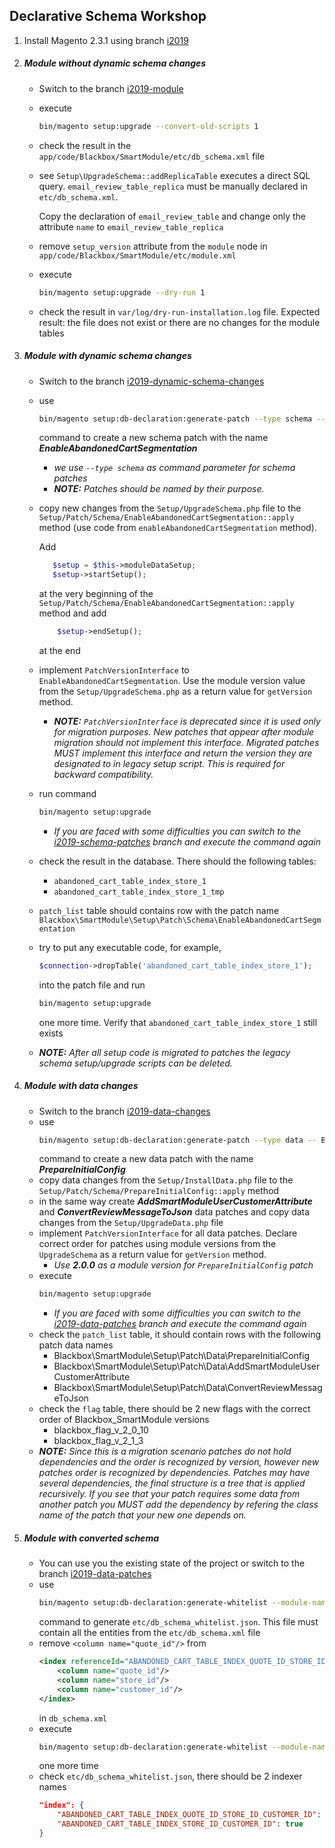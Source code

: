 <h2>Declarative Schema Workshop</h2>

1. Install Magento 2.3.1 using branch [i2019](https://github.com/fascinosum/magento2/tree/i2019)

2. <h5>Module without dynamic schema changes</h5>

    * Switch to the branch [i2019-module](https://github.com/fascinosum/magento2/tree/i2019-module)
    * execute
        ```bash
        bin/magento setup:upgrade --convert-old-scripts 1
        ```
    * check the result in the `app/code/Blackbox/SmartModule/etc/db_schema.xml` file
    * see `Setup\UpgradeSchema::addReplicaTable` executes a direct SQL query. 
    `email_review_table_replica` must be manually declared in `etc/db_schema.xml`.
        
        Copy the declaration of `email_review_table` and change only the attribute `name` to `email_review_table_replica`
    * remove `setup_version` attribute from the `module` node in `app/code/Blackbox/SmartModule/etc/module.xml`
    * execute 
        ```bash
        bin/magento setup:upgrade --dry-run 1
        ```
    * check the result in `var/log/dry-run-installation.log` file. 
    Expected result: the file does not exist or there are no changes for the module tables

3. <h5>Module with dynamic schema changes</h5> 
    
    * Switch to the branch [i2019-dynamic-schema-changes](https://github.com/fascinosum/magento2/tree/i2019-dynamic-schema-changes)
    * use 
        ```bash
        bin/magento setup:db-declaration:generate-patch --type schema -- Blackbox_SmartModule EnableAbandonedCartSegmentation
        ```
        command to create a new schema patch with the name _**EnableAbandonedCartSegmentation**_
        * _we use `--type schema` as command parameter for schema patches_
        * _**NOTE:** Patches should be named by their purpose._
    * copy new changes from the `Setup/UpgradeSchema.php` file 
        to the `Setup/Patch/Schema/EnableAbandonedCartSegmentation::apply` method (use code from `enableAbandonedCartSegmentation` method).
        
        Add
        ```php
           $setup = $this->moduleDataSetup;
           $setup->startSetup();
         ```
        at the very beginning of the `Setup/Patch/Schema/EnableAbandonedCartSegmentation::apply` method and
        add
        ```php
            $setup->endSetup();
        ```
        at the end
    * implement `PatchVersionInterface` to `EnableAbandonedCartSegmentation`. 
    Use the module version value from the `Setup/UpgradeSchema.php` as a return value for `getVersion` method.
        * _**NOTE:** `PatchVersionInterface` is deprecated since it is used only for migration purposes. 
        New patches that appear after module migration should not implement this interface. 
        Migrated patches MUST implement this interface and return the version they are designated to in legacy setup script.
        This is required for backward compatibility._
    * run command
        ```bash
        bin/magento setup:upgrade
        ```
        * _If you are faced with some difficulties you can switch to the [i2019-schema-patches](https://github.com/fascinosum/magento2/tree/i2019-schema-patches) branch
        and execute the command again_
    * check the result in the database. There should the following tables:
        * `abandoned_cart_table_index_store_1`
        * `abandoned_cart_table_index_store_1_tmp`
    * `patch_list` table should contains row with the patch name `Blackbox\SmartModule\Setup\Patch\Schema\EnableAbandonedCartSegmentation`
    * try to put any executable code, for example,
        ```php
        $connection->dropTable('abandoned_cart_table_index_store_1');
        ```
        into the patch file and run
        ```bash
        bin/magento setup:upgrade
        ```
        one more time. Verify that `abandoned_cart_table_index_store_1` still exists
    * _**NOTE:** After all setup code is migrated to patches the legacy schema setup/upgrade scripts can be deleted._
        
4. <h5>Module with data changes</h5>

    * Switch to the branch [i2019-data-changes](https://github.com/fascinosum/magento2/tree/i2019-data-changes)
    * use 
        ```bash
        bin/magento setup:db-declaration:generate-patch --type data -- Blackbox_SmartModule PrepareInitialConfig
        ```
        command to create a new data patch with the name _**PrepareInitialConfig**_
    * copy data changes from the `Setup/InstallData.php` file to the `Setup/Patch/Schema/PrepareInitialConfig::apply` method
    * in the same way create _**AddSmartModuleUserCustomerAttribute**_ and _**ConvertReviewMessageToJson**_ data patches
    and copy data changes from the `Setup/UpgradeData.php` file
    * implement `PatchVersionInterface` for all data patches. Declare correct order for patches using module versions 
    from the `UpgradeSchema` as a return value for `getVersion` method. 
        * _Use **2.0.0** as a module version for `PrepareInitialConfig` patch_
    * execute 
        ```bash
        bin/magento setup:upgrade
        ```
        * _If you are faced with some difficulties you can switch to the [i2019-data-patches](https://github.com/fascinosum/magento2/tree/i2019-data-patches) branch
        and execute the command again_
    * check the `patch_list` table, it should contain rows with the following patch data names
        * Blackbox\SmartModule\Setup\Patch\Data\PrepareInitialConfig
        * Blackbox\SmartModule\Setup\Patch\Data\AddSmartModuleUserCustomerAttribute
        * Blackbox\SmartModule\Setup\Patch\Data\ConvertReviewMessageToJson
    * check the `flag` table, there should be 2 new flags with the correct order of Blackbox_SmartModule versions
        * blackbox_flag_v_2_0_10
        * blackbox_flag_v_2_1_3
    * _**NOTE:** Since this is a migration scenario patches do not hold dependencies and the order is recognized by version, 
     however new patches order is recognized by dependencies. 
     Patches may have several dependencies, the final structure is a tree that is applied recursively.
     If you see that your patch requires some data from another patch you MUST add the dependency by refering the class name of the patch that your new one depends on._
    
5. <h5>Module with converted schema</h5>

    * You can use you the existing state of the project or switch to the branch [i2019-data-patches](https://github.com/fascinosum/magento2/tree/i2019-data-patches)
    * use 
        ```bash
        bin/magento setup:db-declaration:generate-whitelist --module-name Blackbox_SmartModule
        ```
        command to generate `etc/db_schema_whitelist.json`. 
        This file must contain all the entities from the `etc/db_schema.xml` file
    * remove `<column name="quote_id"/>` from
        ```xml
        <index referenceId="ABANDONED_CART_TABLE_INDEX_QUOTE_ID_STORE_ID_CUSTOMER_ID" indexType="btree">
            <column name="quote_id"/>
            <column name="store_id"/>
            <column name="customer_id"/>
        </index>
        ```
        in `db_schema.xml`
    * execute 
        ```bash
        bin/magento setup:db-declaration:generate-whitelist --module-name Blackbox_SmartModule
        ```
        one more time
    * check `etc/db_schema_whitelist.json`, there should be 2 indexer names
        ```json
        "index": {
            "ABANDONED_CART_TABLE_INDEX_QUOTE_ID_STORE_ID_CUSTOMER_ID": true,
            "ABANDONED_CART_TABLE_INDEX_STORE_ID_CUSTOMER_ID": true
        }
        ```
